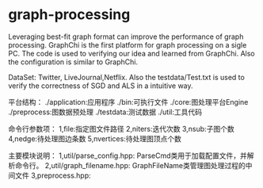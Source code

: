 graph-processing
================

Leveraging best-fit graph format can improve the performance of graph processing. 
GraphChi is the first platform for graph processing on a sigle PC. The code is used to verifying our idea and learned from GraphChi. Also the configuration is similar to GraphChi.

DataSet: Twitter, LiveJournal,Netflix. 
Also the testdata/Test.txt is used to verify the correctness of SGD and ALS in a intuitive way. 

平台结构：
./application:应用程序
./bin:可执行文件
./core:图处理平台Engine
./preprocess:图数据预处理
./testdata:测试数据
./util:工具代码

命令行参数项：
1,file:指定图文件路径
2,niters:迭代次数
3,nsub:子图个数
4,nedge:待处理图边条数
5,nvertices:待处理图顶点个数

主要模块说明：
1,util/parse_config.hpp: ParseCmd类用于加载配置文件，并解析命令行。
2,util/graph_filename.hpp: GraphFileName类管理图处理过程的中间文件
3,preprocess.hpp: 
